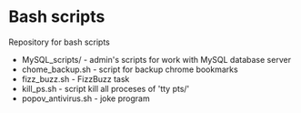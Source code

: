 # Bash scripts
Repository for bash scripts
- MySQL_scripts/ - admin's scripts for work with MySQL database server
- chome_backup.sh - script for backup chrome bookmarks
- fizz_buzz.sh - FizzBuzz task
- kill_ps.sh - script kill all proceses of 'tty pts/'
- popov_antivirus.sh - joke program 
